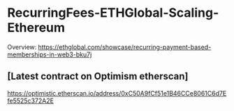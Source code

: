# RecurringFees-ETHGlobal-Scaling-Ethereum
Overview:
https://ethglobal.com/showcase/recurring-payment-based-memberships-in-web3-bku7j

## [Latest contract on Optimism etherscan]
https://optimistic.etherscan.io/address/0xC50A9fCf51e1B46CCe8061C6d7Efe5525c372A2E

